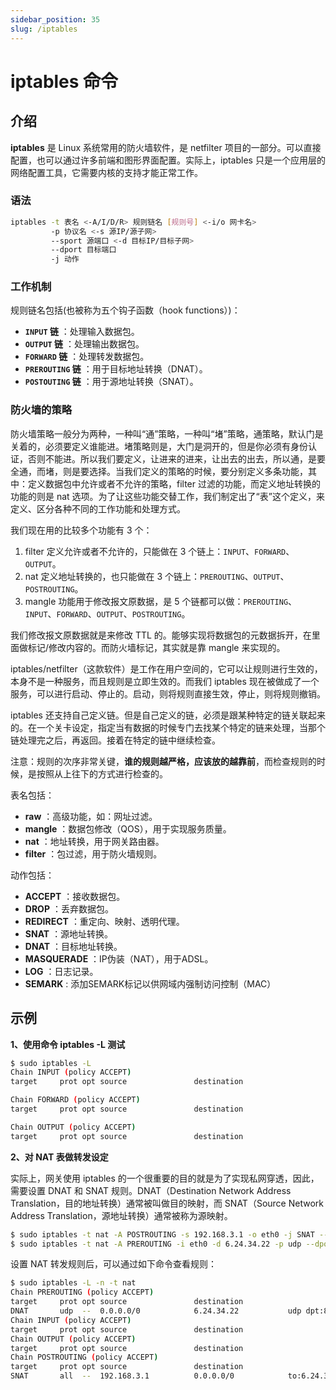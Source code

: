 ```yaml
---
sidebar_position: 35
slug: /iptables
---
```


# iptables 命令



## 介绍

**iptables** 是 Linux 系统常用的防火墙软件，是 netfilter 项目的一部分。可以直接配置，也可以通过许多前端和图形界面配置。实际上，iptables 只是一个应用层的网络配置工具，它需要内核的支持才能正常工作。

### 语法

```bash
iptables -t 表名 <-A/I/D/R> 规则链名 [规则号] <-i/o 网卡名> 
         -p 协议名 <-s 源IP/源子网> 
         --sport 源端口 <-d 目标IP/目标子网> 
         --dport 目标端口 
         -j 动作
```

### 工作机制

规则链名包括(也被称为五个钩子函数（hook functions）)：

- **`INPUT` 链** ：处理输入数据包。
- **`OUTPUT` 链** ：处理输出数据包。
- **`FORWARD` 链** ：处理转发数据包。
- **`PREROUTING` 链** ：用于目标地址转换（DNAT）。
- **`POSTOUTING` 链** ：用于源地址转换（SNAT）。

### 防火墙的策略

防火墙策略一般分为两种，一种叫“通”策略，一种叫“堵”策略，通策略，默认门是关着的，必须要定义谁能进。堵策略则是，大门是洞开的，但是你必须有身份认证，否则不能进。所以我们要定义，让进来的进来，让出去的出去，所以通，是要全通，而堵，则是要选择。当我们定义的策略的时候，要分别定义多条功能，其中：定义数据包中允许或者不允许的策略，filter 过滤的功能，而定义地址转换的功能的则是 nat 选项。为了让这些功能交替工作，我们制定出了“表”这个定义，来定义、区分各种不同的工作功能和处理方式。

我们现在用的比较多个功能有 3 个：

1. filter 定义允许或者不允许的，只能做在 3 个链上：`INPUT`、`FORWARD`、`OUTPUT`。
2. nat 定义地址转换的，也只能做在 3 个链上：`PREROUTING`、`OUTPUT`、`POSTROUTING`。
3. mangle 功能用于修改报文原数据，是 5 个链都可以做：`PREROUTING`、`INPUT`、`FORWARD`、`OUTPUT`、`POSTROUTING`。

我们修改报文原数据就是来修改 TTL 的。能够实现将数据包的元数据拆开，在里面做标记/修改内容的。而防火墙标记，其实就是靠 mangle 来实现的。

iptables/netfilter（这款软件）是工作在用户空间的，它可以让规则进行生效的，本身不是一种服务，而且规则是立即生效的。而我们 iptables 现在被做成了一个服务，可以进行启动、停止的。启动，则将规则直接生效，停止，则将规则撤销。

iptables 还支持自己定义链。但是自己定义的链，必须是跟某种特定的链关联起来的。在一个关卡设定，指定当有数据的时候专门去找某个特定的链来处理，当那个链处理完之后，再返回。接着在特定的链中继续检查。

注意：规则的次序非常关键，**谁的规则越严格，应该放的越靠前**，而检查规则的时候，是按照从上往下的方式进行检查的。

表名包括：

- **raw** ：高级功能，如：网址过滤。
- **mangle** ：数据包修改（QOS），用于实现服务质量。
- **nat** ：地址转换，用于网关路由器。
- **filter** ：包过滤，用于防火墙规则。

动作包括：

- **ACCEPT** ：接收数据包。
- **DROP** ：丢弃数据包。
- **REDIRECT** ：重定向、映射、透明代理。
- **SNAT** ：源地址转换。
- **DNAT** ：目标地址转换。
- **MASQUERADE** ：IP伪装（NAT），用于ADSL。
- **LOG** ：日志记录。
- **SEMARK** : 添加SEMARK标记以供网域内强制访问控制（MAC）



## 示例

**1、使用命令 iptables -L 测试**

```bash
$ sudo iptables -L
Chain INPUT (policy ACCEPT)
target     prot opt source               destination         

Chain FORWARD (policy ACCEPT)
target     prot opt source               destination         

Chain OUTPUT (policy ACCEPT)
target     prot opt source               destination
```

**2、对 NAT 表做转发设定**

实际上，网关使用 iptables 的一个很重要的目的就是为了实现私网穿透，因此，需要设置 DNAT 和 SNAT 规则。DNAT（Destination Network Address Translation，目的地址转换）通常被叫做目的映射，而 SNAT（Source Network Address Translation，源地址转换）通常被称为源映射。

```bash
$ sudo iptables -t nat -A POSTROUTING -s 192.168.3.1 -o eth0 -j SNAT --to-source 6.24.34.22
$ sudo iptables -t nat -A PREROUTING -i eth0 -d 6.24.34.22 -p udp --dport 8507 -j DNAT --to-destination 192.168.3.1:10012
```

设置 NAT 转发规则后，可以通过如下命令查看规则：

```bash
$ sudo iptables -L -n -t nat
Chain PREROUTING (policy ACCEPT)
target     prot opt source               destination         
DNAT       udp  --  0.0.0.0/0            6.24.34.22           udp dpt:8507 to:192.168.3.1:10012
Chain INPUT (policy ACCEPT)
target     prot opt source               destination         
Chain OUTPUT (policy ACCEPT)
target     prot opt source               destination         
Chain POSTROUTING (policy ACCEPT)
target     prot opt source               destination         
SNAT       all  --  192.168.3.1          0.0.0.0/0            to:6.24.34.22
```





